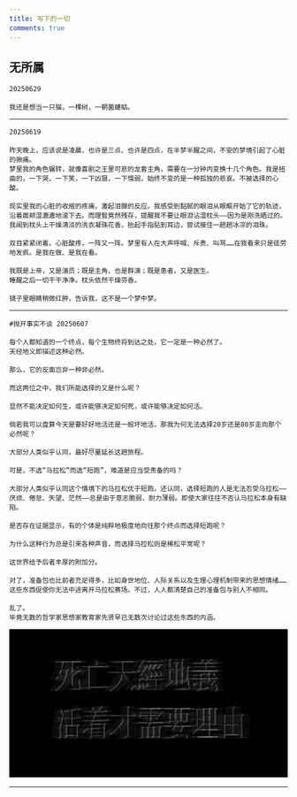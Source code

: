 ```yaml
---
title: 写下的一切
comments: true
---
```



## 无所属
    
    20250629

    我还是想当一只猫，一棵树，一朝菌蟪蛄。  
--- 
    20250619
    
    昨天晚上，应该说是凌晨，也许是三点、也许是四点，在半梦半醒之间，不安的梦境引起了心脏的揪痛。  
    梦里我的角色辗转，就像喜剧之王里可悲的龙套主角，需要在一分钟内变换十几个角色。我是扭曲的，一下哭，一下笑，一下凶狠，一下懦弱，始终不变的是一种孤独的悲哀。不被选择的心酸。 
     
    现实里我的心脏的收缩的疼痛，激起泪腺的反应。我感受到黏腻的眼泪从眼眶开始了它的轨迹，沿着面颊湿漉漉地滚下去。而理智竟然残存，提醒我不要让眼泪沾湿枕头——因为是刚洗晒过的。我闻到枕头上干燥清淡的洗衣凝珠花香，抬起手指贴到耳边，尝试接住一趟趟冰凉的泪珠。 

    双目紧紧闭着，心脏酸疼，一阵又一阵。梦里有人在大声呼喊、斥责、叫骂……在我看来只是徒劳地发疯。是我在做、是我在看。 

    我既是上帝，又是演员；既是主角，也是群演；既是患者，又是医生。  
    睡醒之后一切干干净净。枕头依然干燥芬香。  

    镜子里眼睛稍微红肿，告诉我，这不是一个梦中梦。 
---
    #抛开事实不谈 20250607
   
    每个人都知道的一个终点，每个生物终将到达之处，它一定是一种必然了。
    天经地义即描述这种必然。  

    那么，它的反面岂非一种非必然。  

    而这两位之中，我们所能选择的又是什么呢？ 

    显然不能决定如何生，或许能够决定如何死，或许能够决定如何活。

    倘若我可以盘算今天是要好好地活还是一般坏地活，那我为何无法选择20岁还是80岁走向那个必然呢？  

    大部分人类似乎认同，最好尽量延长这趟旅程。  

    可是，不选“马拉松”而选“短跑”，难道是应当受责备的吗？ 

    大部分人类似乎认同这个情境下的马拉松优于短跑，还认同，选择短跑的人是无法忍受马拉松——厌烦、倦怠、失望、茫然——总是由于意志脆弱、耐力薄弱。即使大家往往不否认马拉松本身有缺陷。  

    是否存在证据显示，有的个体是纯粹地极度地向往那个终点而选择短跑呢？  

    为什么这种行为总是引来各种声音，而选择马拉松则是稀松平常呢？ 

    这世界给予后者丰厚的附加分。  

    对了，准备包也比前者充足得多，比如身世地位、人际关系以及生理心理机制带来的思想情绪……这些东西促使你无法中途离开马拉松赛场。不过，人人都清楚自己的准备包与别人不相同。  

    乱了。  
    毕竟无数的哲学家思想家教育家先贤早已无数次讨论过这些东西的内涵。  

![](../pic/death.jpg)

---

